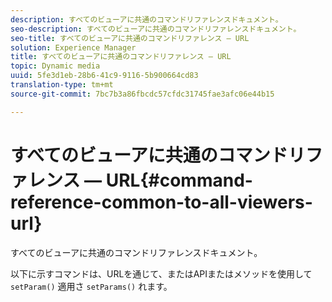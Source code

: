 ```yaml
---
description: すべてのビューアに共通のコマンドリファレンスドキュメント。
seo-description: すべてのビューアに共通のコマンドリファレンスドキュメント。
seo-title: すべてのビューアに共通のコマンドリファレンス — URL
solution: Experience Manager
title: すべてのビューアに共通のコマンドリファレンス — URL
topic: Dynamic media
uuid: 5fe3d1eb-28b6-41c9-9116-5b900664cd83
translation-type: tm+mt
source-git-commit: 7bc7b3a86fbcdc57cfdc31745fae3afc06e44b15

---
```



# すべてのビューアに共通のコマンドリファレンス — URL{#command-reference-common-to-all-viewers-url}

すべてのビューアに共通のコマンドリファレンスドキュメント。

以下に示すコマンドは、URLを通じて、またはAPIまたはメソッドを使用して `setParam()` 適用さ `setParams()` れます。
